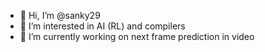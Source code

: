 - 👋 Hi, I’m @sanky29
- 👀 I’m interested in AI (RL) and compilers
- 🌱 I’m currently working on next frame prediction in video


<!---
sanky29/sanky29 is a ✨ special ✨ repository because its `README.md` (this file) appears on your GitHub profile.
You can click the Preview link to take a look at your changes.
--->
